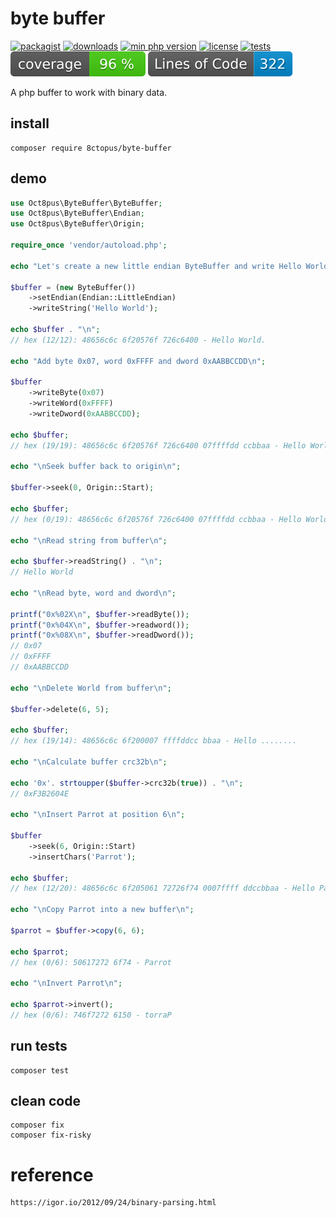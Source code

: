 # byte buffer

[![packagist](http://poser.pugx.org/8ctopus/byte-buffer/v)](https://packagist.org/packages/8ctopus/byte-buffer)
[![downloads](http://poser.pugx.org/8ctopus/byte-buffer/downloads)](https://packagist.org/packages/8ctopus/byte-buffer)
[![min php version](http://poser.pugx.org/8ctopus/byte-buffer/require/php)](https://packagist.org/packages/8ctopus/byte-buffer)
[![license](http://poser.pugx.org/8ctopus/byte-buffer/license)](https://packagist.org/packages/8ctopus/byte-buffer)
[![tests](https://github.com/8ctopus/byte-buffer/actions/workflows/tests.yml/badge.svg)](https://github.com/8ctopus/byte-buffer/actions/workflows/tests.yml)
![code coverage badge](https://raw.githubusercontent.com/8ctopus/byte-buffer/image-data/coverage.svg)
![lines of code](https://raw.githubusercontent.com/8ctopus/byte-buffer/image-data/lines.svg)

A php buffer to work with binary data.

## install

    composer require 8ctopus/byte-buffer

## demo

```php
use Oct8pus\ByteBuffer\ByteBuffer;
use Oct8pus\ByteBuffer\Endian;
use Oct8pus\ByteBuffer\Origin;

require_once 'vendor/autoload.php';

echo "Let's create a new little endian ByteBuffer and write Hello World\n";

$buffer = (new ByteBuffer())
    ->setEndian(Endian::LittleEndian)
    ->writeString('Hello World');

echo $buffer . "\n";
// hex (12/12): 48656c6c 6f20576f 726c6400 - Hello World.

echo "Add byte 0x07, word 0xFFFF and dword 0xAABBCCDD\n";

$buffer
    ->writeByte(0x07)
    ->writeWord(0xFFFF)
    ->writeDword(0xAABBCCDD);

echo $buffer;
// hex (19/19): 48656c6c 6f20576f 726c6400 07ffffdd ccbbaa - Hello World........

echo "\nSeek buffer back to origin\n";

$buffer->seek(0, Origin::Start);

echo $buffer;
// hex (0/19): 48656c6c 6f20576f 726c6400 07ffffdd ccbbaa - Hello World........

echo "\nRead string from buffer\n";

echo $buffer->readString() . "\n";
// Hello World

echo "\nRead byte, word and dword\n";

printf("0x%02X\n", $buffer->readByte());
printf("0x%04X\n", $buffer->readword());
printf("0x%08X\n", $buffer->readDword());
// 0x07
// 0xFFFF
// 0xAABBCCDD

echo "\nDelete World from buffer\n";

$buffer->delete(6, 5);

echo $buffer;
// hex (19/14): 48656c6c 6f200007 ffffddcc bbaa - Hello ........

echo "\nCalculate buffer crc32b\n";

echo '0x'. strtoupper($buffer->crc32b(true)) . "\n";
// 0xF3B2604E

echo "\nInsert Parrot at position 6\n";

$buffer
    ->seek(6, Origin::Start)
    ->insertChars('Parrot');

echo $buffer;
// hex (12/20): 48656c6c 6f205061 72726f74 0007ffff ddccbbaa - Hello Parrot........

echo "\nCopy Parrot into a new buffer\n";

$parrot = $buffer->copy(6, 6);

echo $parrot;
// hex (0/6): 50617272 6f74 - Parrot

echo "\nInvert Parrot\n";

echo $parrot->invert();
// hex (0/6): 746f7272 6150 - torraP
```

## run tests

    composer test

## clean code

    composer fix
    composer fix-risky

# reference

    https://igor.io/2012/09/24/binary-parsing.html
